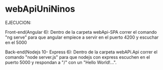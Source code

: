 # webApiUniNinos
EJECUCION:

Front-end(Angular 6): Dentro de la carpeta webApi-SPA correr el comando "ng serve" para que angular empiece a servir en el puerto 4200 y escuchar en el 5000

Back-end(Nodejs 10- Express 6): Dentro de la carpeta webAPi.Api correr el comando "node server.js" para que nodejs con express escuchen en el puerto 5000 y respondan a "/" con un "Hello World!...".
